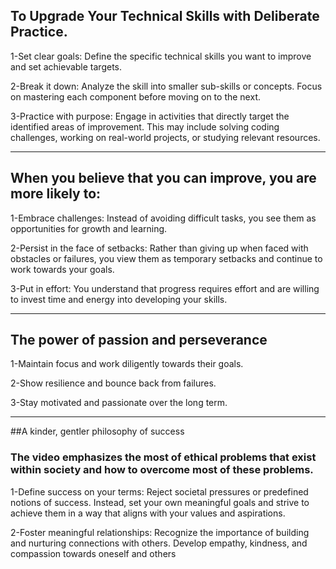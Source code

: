 ## To Upgrade Your Technical Skills with Deliberate Practice.
1-Set clear goals: Define the specific technical skills you want to improve and set achievable targets.

2-Break it down: Analyze the skill into smaller sub-skills or concepts. Focus on mastering each component before moving on to the next.

3-Practice with purpose: Engage in activities that directly target the identified areas of improvement. This may include solving coding challenges, working on real-world projects, or studying relevant resources.

***

## When you believe that you can improve, you are more likely to:
1-Embrace challenges: Instead of avoiding difficult tasks, you see them as opportunities for growth and learning.

2-Persist in the face of setbacks: Rather than giving up when faced with obstacles or failures, you view them as temporary setbacks and continue to work towards your goals.

3-Put in effort: You understand that progress requires effort and are willing to invest time and energy into developing your skills.
***
## The power of passion and perseverance
1-Maintain focus and work diligently towards their goals.

2-Show resilience and bounce back from failures.

3-Stay motivated and passionate over the long term.
***

##A kinder, gentler philosophy of success
### The video emphasizes the most of ethical problems that exist within society and how to overcome most of these problems.

1-Define success on your terms: Reject societal pressures or predefined notions of success. Instead, set your own meaningful goals and strive to achieve them in a way that aligns with your values and aspirations.

2-Foster meaningful relationships: Recognize the importance of building and nurturing connections with others. Develop empathy, kindness, and compassion towards oneself and others
